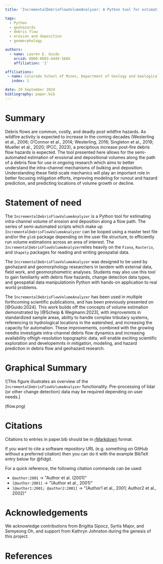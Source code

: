 ```yaml
---
title: 'IncrementalDebrisFlowVolumeAnalyzer: A Python tool for estimating volumes along a debris flow path'

tags:
  - Python
  - geohazards
  - debris flow
  - erosion and deposition
  - geomorphology

authors:
  - name: Lauren E. Guido
    orcid: 0000-0003-4449-560X
    affiliation: '1'

affiliations:
 - name: Colorado School of Mines, Department of Geology and Geological Engineering, Golden, CO, USA
   index: 1

date: 29 September 2024
bibliography: paper.bib
---
```


# Summary

Debris flows are common, costly, and deadly post wildfire hazards. As wildfire activity is expected to increase in the coming decades (Westerling et al., 2006; O’Connor et al., 2014; Westerling, 2016; Singleton et al., 2019; Mueller et al., 2020; IPCC, 2023), a precipitous increase post-fire debris flow hazards is expected. The tool presented here allows for the semi-automated estimation of erosional and depositional volumes along the path of a debris flow for use in ongoing research which aims to better understand the intra-channel mechanisms of bulking and deposition. Understanding these field-scale mechanics will play an important role in better focusing mitigation efforts, improving modeling for runout and hazard prediction, and predicting locations of volume growth or decline. 

# Statement of need

The `IncrementalDebrisFlowVolumeAnalyzer` is a Python tool for estimating intra-channel volume of erosion and deposition along a flow path. The series of semi-automated scripts which make up `IncrementalDebrisFlowVolumeAnalyzer` can be looped using a master text file and/or the `glob` package depending on the user file structure, to efficiently run volume estimations across an area of interest. The `IncrementalDebrisFlowVolumeAnalyzer`relies heavily on the `Fiona`, `Rasterio`, and `Shapely` packages for reading and writing geospatial data. 

The `IncrementalDebrisFlowVolumeAnalyzer` was designed to be used by geohazard and geomorphology researchers in tandem with external data, field work, and geomorphometric analyses. Students may also use this tool to gain familiarity with debris flow hazards, change detection data types, and geospatial data manipulationin Python with hands-on application to real world problems. 

The `IncrementalDebrisFlowVolumeAnalyzer` has been used in multiple forthcoming scientific publications, and has been previously presented on [@Guido:2024]. This work builds off the concepts of volume estimation demonstrated by [@Scheip & Wegmann:2023], with improvemnts in standardized sample areas, ability to handle complex tributary systems, referencing to hydrological locations in the watershed, and increasing the capacity for automation. These improvements, combined with the growing needto investigate intra-channel debris flow dynamics and increasing availability ofhigh-resolution topographic data, will enable exciting scientific exploration and developemnts in mitigation, modeling, and hazard prediction in debris flow and geohazard research. 


# Graphical Summary 

![This figure illustrates an overview of the `IncrementalDebrisFlowVolumeAnalyzer` functionality. Pre-processing of lidar (or other change detection) data may be required depending on user needs.]

(flow.png)


# Citations

Citations to entries in paper.bib should be in
[rMarkdown](http://rmarkdown.rstudio.com/authoring_bibliographies_and_citations.html)
format.

If you want to cite a software repository URL (e.g. something on GitHub without a preferred
citation) then you can do it with the example BibTeX entry below for @fidgit.

For a quick reference, the following citation commands can be used:
- `@author:2001`  ->  "Author et al. (2001)"
- `[@author:2001]` -> "(Author et al., 2001)"
- `[@author1:2001; @author2:2001]` -> "(Author1 et al., 2001; Author2 et al., 2002)"

# Acknowledgements

We acknowledge contributions from Brigitta Sipocz, Syrtis Major, and Semyeong
Oh, and support from Kathryn Johnston during the genesis of this project.

# References
